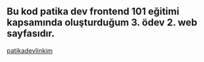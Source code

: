 ## Bu kod patika dev frontend 101 eğitimi kapsamında oluşturduğum 3. ödev 2. web sayfasıdır.
[patikadevlinkim](https://app.patika.dev/brkdrc)